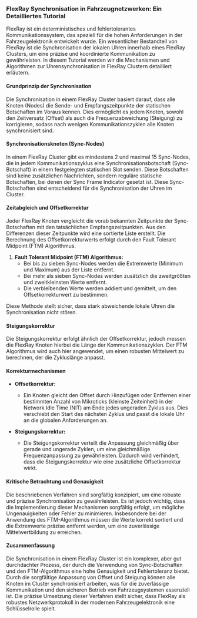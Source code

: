 
### FlexRay Synchronisation in Fahrzeugnetzwerken: Ein Detailliertes Tutorial

FlexRay ist ein deterministisches und fehlertolerantes Kommunikationssystem, das speziell für die hohen Anforderungen in der Fahrzeugelektronik entwickelt wurde. Ein wesentlicher Bestandteil von FlexRay ist die Synchronisation der lokalen Uhren innerhalb eines FlexRay Clusters, um eine präzise und koordinierte Kommunikation zu gewährleisten. In diesem Tutorial werden wir die Mechanismen und Algorithmen zur Uhrensynchronisation in FlexRay Clustern detailliert erläutern.

#### Grundprinzip der Synchronisation

Die Synchronisation in einem FlexRay Cluster basiert darauf, dass alle Knoten (Nodes) die Sende- und Empfangszeitpunkte der statischen Botschaften im Voraus kennen. Dies ermöglicht es jedem Knoten, sowohl den Zeitversatz (Offset) als auch die Frequenzabweichung (Steigung) zu korrigieren, sodass nach wenigen Kommunikationszyklen alle Knoten synchronisiert sind.

#### Synchronisationsknoten (Sync-Nodes)

In einem FlexRay Cluster gibt es mindestens 2 und maximal 15 Sync-Nodes, die in jedem Kommunikationszyklus eine Synchronisationsbotschaft (Sync-Botschaft) in einem festgelegten statischen Slot senden. Diese Botschaften sind keine zusätzlichen Nachrichten, sondern reguläre statische Botschaften, bei denen der Sync Frame Indicator gesetzt ist. Diese Sync-Botschaften sind entscheidend für die Synchronisation der Uhren im Cluster.

#### Zeitabgleich und Offsetkorrektur

Jeder FlexRay Knoten vergleicht die vorab bekannten Zeitpunkte der Sync-Botschaften mit den tatsächlichen Empfangszeitpunkten. Aus den Differenzen dieser Zeitpunkte wird eine sortierte Liste erstellt. Die Berechnung des Offsetkorrekturwerts erfolgt durch den Fault Tolerant Midpoint (FTM) Algorithmus.

1. **Fault Tolerant Midpoint (FTM) Algorithmus:**
   - Bei bis zu sieben Sync-Nodes werden die Extremwerte (Minimum und Maximum) aus der Liste entfernt.
   - Bei mehr als sieben Sync-Nodes werden zusätzlich die zweitgrößten und zweitkleinsten Werte entfernt.
   - Die verbleibenden Werte werden addiert und gemittelt, um den Offsetkorrekturwert zu bestimmen.

Diese Methode stellt sicher, dass stark abweichende lokale Uhren die Synchronisation nicht stören.

#### Steigungskorrektur

Die Steigungskorrektur erfolgt ähnlich der Offsetkorrektur, jedoch messen die FlexRay Knoten hierbei die Länge der Kommunikationszyklen. Der FTM Algorithmus wird auch hier angewendet, um einen robusten Mittelwert zu berechnen, der die Zykluslänge anpasst.

#### Korrekturmechanismen

- **Offsetkorrektur:**

  - Ein Knoten gleicht den Offset durch Hinzufügen oder Entfernen einer bestimmten Anzahl von Mikroticks (kleinste Zeiteinheit) in der Network Idle Time (NIT) am Ende jedes ungeraden Zyklus aus. Dies verschiebt den Start des nächsten Zyklus und passt die lokale Uhr an die globalen Anforderungen an.
- **Steigungskorrektur:**

  - Die Steigungskorrektur verteilt die Anpassung gleichmäßig über gerade und ungerade Zyklen, um eine gleichmäßige Frequenzanpassung zu gewährleisten. Dadurch wird verhindert, dass die Steigungskorrektur wie eine zusätzliche Offsetkorrektur wirkt.

#### Kritische Betrachtung und Genauigkeit

Die beschriebenen Verfahren sind sorgfältig konzipiert, um eine robuste und präzise Synchronisation zu gewährleisten. Es ist jedoch wichtig, dass die Implementierung dieser Mechanismen sorgfältig erfolgt, um mögliche Ungenauigkeiten oder Fehler zu minimieren. Insbesondere bei der Anwendung des FTM-Algorithmus müssen die Werte korrekt sortiert und die Extremwerte präzise entfernt werden, um eine zuverlässige Mittelwertbildung zu erreichen.

#### Zusammenfassung

Die Synchronisation in einem FlexRay Cluster ist ein komplexer, aber gut durchdachter Prozess, der durch die Verwendung von Sync-Botschaften und den FTM-Algorithmus eine hohe Genauigkeit und Fehlertoleranz bietet. Durch die sorgfältige Anpassung von Offset und Steigung können alle Knoten im Cluster synchronisiert arbeiten, was für die zuverlässige Kommunikation und den sicheren Betrieb von Fahrzeugsystemen essenziell ist. Die präzise Umsetzung dieser Verfahren stellt sicher, dass FlexRay als robustes Netzwerkprotokoll in der modernen Fahrzeugelektronik eine Schlüsselrolle spielt.

